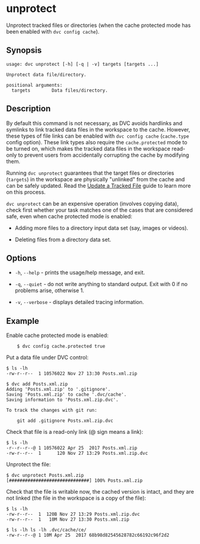 # unprotect

Unprotect tracked files or directories (when the cache protected mode has been
enabled with `dvc config cache`).

## Synopsis

```usage
usage: dvc unprotect [-h] [-q | -v] targets [targets ...]

Unprotect data file/directory.

positional arguments:
  targets        Data files/directory.
```

## Description

By default this command is not necessary, as DVC avoids hardlinks and symlinks
to link tracked data files in the workspace to the cache. However, these types
of file links can be enabled with `dvc config cache` (`cache.type` config
option). These link types also require the `cache.protected` mode to be turned
on, which makes the tracked data files in the workspace read-only to prevent
users from accidentally corrupting the cache by modifying them.

Running `dvc unprotect` guarantees that the target files or directories
(`targets`) in the workspace are physically "unlinked" from the cache and can be
safely updated. Read the
[Update a Tracked File](/doc/user-guide/update-tracked-file) guide to learn more
on this process.

`dvc unprotect` can be an expensive operation (involves copying data), check
first whether your task matches one of the cases that are considered safe, even
when cache protected mode is enabled:

- Adding more files to a directory input data set (say, images or videos).

- Deleting files from a directory data set.

## Options

- `-h`, `--help` - prints the usage/help message, and exit.

- `-q`, `--quiet` - do not write anything to standard output. Exit with 0 if no
  problems arise, otherwise 1.

- `-v`, `--verbose` - displays detailed tracing information.

## Example

Enable cache protected mode is enabled:

```dvc
    $ dvc config cache.protected true
```

Put a data file under DVC control:

```dvc
$ ls -lh
-rw-r--r--  1 10576022 Nov 27 13:30 Posts.xml.zip

$ dvc add Posts.xml.zip
Adding 'Posts.xml.zip' to '.gitignore'.
Saving 'Posts.xml.zip' to cache '.dvc/cache'.
Saving information to 'Posts.xml.zip.dvc'.

To track the changes with git run:

	git add .gitignore Posts.xml.zip.dvc
```

Check that file is a read-only link (@ sign means a link):

```dvc
$ ls -lh
-r--r--r--@ 1 10576022 Apr 25  2017 Posts.xml.zip
-rw-r--r--  1      120 Nov 27 13:29 Posts.xml.zip.dvc
```

Unprotect the file:

```dvc
$ dvc unprotect Posts.xml.zip
[##############################] 100% Posts.xml.zip
```

Check that the file is writable now, the cached version is intact, and they are
not linked (the file in the workspace is a copy of the file):

```dvc
$ ls -lh
-rw-r--r--  1  120B Nov 27 13:29 Posts.xml.zip.dvc
-rw-r--r--  1   10M Nov 27 13:30 Posts.xml.zip

$ ls -lh ls -lh .dvc/cache/ce/
-rw-r--r--@ 1 10M Apr 25  2017 68b98d82545628782c66192c96f2d2
```
